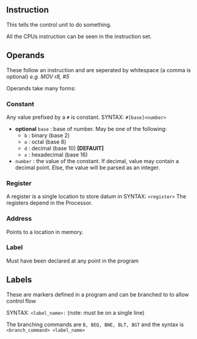 ## Instruction
This tells the control unit to do something.

All the CPUs instruction can be seen in the instruction set.

## Operands
These follow an instruction and are seperated by whitespace (a comma is optional)
*e.g. MOV r8, #5*

Operands take many forms:

### Constant
Any value prefixed by a `#` is constant.
SYNTAX: `#[base]<number>`
- **optional** `base` : base of number. May be one of the following:
  - `b` : binary (base 2)
  - `o` : octal (base 8)
  - `d` : decimal (base 10) **[DEFAUlT]**
  - `x` : hexadecimal (base 16)
- `number` : the value of the constant. If decimal, value may contain a decimal point. Else, the value will be parsed as an integer.

### Register
A register is a single location to store datum in
SYNTAX: `<register>`
The registers depend in the Processor.

### Address
Points to a location in memory.

### Label
Must have been declared at any point in the program

## Labels
These are markers defined in a program and can be branched to to allow control flow

SYNTAX: `<label_name>:` (note: must be on a single line)

The branching commands are `B, BEQ, BNE, BLT, BGT` and the syntax is `<branch_command> <label_name>`